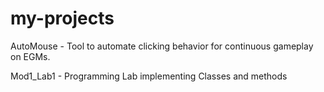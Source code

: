 # my-projects

  AutoMouse - Tool to automate clicking behavior for continuous gameplay on EGMs.
  
  Mod1_Lab1 - Programming Lab implementing Classes and methods
